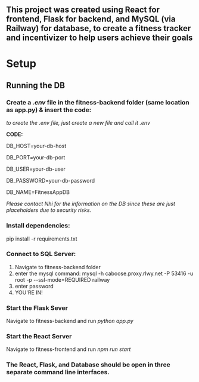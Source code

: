 ## This project was created using **React** for frontend, **Flask** for backend, and **MySQL (via Railway)** for database, to create a fitness tracker and incentivizer to help users **achieve their goals**

# Setup

## Running the DB

### Create a **_.env_** file in the fitness-backend folder (same location as app.py) & insert the code:

_to create the .env file, just create a new file and call it .env_

**CODE:**

DB_HOST=your-db-host

DB_PORT=your-db-port

DB_USER=your-db-user

DB_PASSWORD=your-db-password

DB_NAME=FitnessAppDB


_Please contact Nhi for the information on the DB since these are just placeholders due to security risks._


### Install dependencies:

pip install -r requirements.txt

### Connect to SQL Server:

1. Navigate to fitness-backend folder
2. enter the mysql command: mysql -h caboose.proxy.rlwy.net -P 53416 -u root -p --ssl-mode=REQUIRED railway
3. enter password
4. YOU'RE IN!


### Start the Flask Sever

Navigate to fitness-backend and run *python app.py*

### Start the React Server

Navigate to fitness-frontend and run *npm run start*

### The React, Flask, and Database should be open in three separate command line interfaces.

